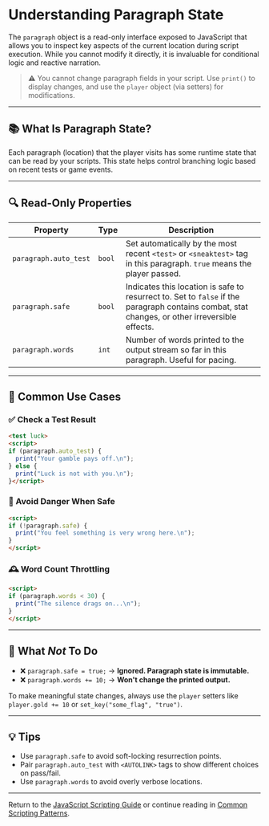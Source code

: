# Understanding Paragraph State

The `paragraph` object is a read-only interface exposed to JavaScript that allows you to inspect key aspects of the current location during script execution. While you cannot modify it directly, it is invaluable for conditional logic and reactive narration.

> ⚠️ You cannot change paragraph fields in your script. Use `print()` to display changes, and use the `player` object (via setters) for modifications.

---

## 📚 What Is Paragraph State?

Each paragraph (location) that the player visits has some runtime state that can be read by your scripts. This state helps control branching logic based on recent tests or game events.

---

## 🔍 Read-Only Properties

| Property              | Type   | Description                                                                                                                                    |
| --------------------- | ------ | ---------------------------------------------------------------------------------------------------------------------------------------------- |
| `paragraph.auto_test` | `bool` | Set automatically by the most recent `<test>` or `<sneaktest>` tag in this paragraph. `true` means the player passed.                          |
| `paragraph.safe`      | `bool` | Indicates this location is safe to resurrect to. Set to `false` if the paragraph contains combat, stat changes, or other irreversible effects. |
| `paragraph.words`     | `int`  | Number of words printed to the output stream so far in this paragraph. Useful for pacing.                                                      |

---

## 🧠 Common Use Cases

### ✅ Check a Test Result

```html
<test luck>
<script>
if (paragraph.auto_test) {
  print("Your gamble pays off.\n");
} else {
  print("Luck is not with you.\n");
}</script>
```

### 🚫 Avoid Danger When Safe

```html
<script>
if (!paragraph.safe) {
  print("You feel something is very wrong here.\n");
}
</script>
```

### 🕰️ Word Count Throttling

```html
<script>
if (paragraph.words < 30) {
  print("The silence drags on...\n");
}
</script>
```

---

## 🚫 What *Not* To Do

- ❌ `paragraph.safe = true;` → **Ignored. Paragraph state is immutable.**
- ❌ `paragraph.words += 10;` → **Won't change the printed output.**

To make meaningful state changes, always use the `player` setters like `player.gold += 10` or `set_key("some_flag", "true")`.

---

## 💡 Tips

- Use `paragraph.safe` to avoid soft-locking resurrection points.
- Pair `paragraph.auto_test` with `<AUTOLINK>` tags to show different choices on pass/fail.
- Use `paragraph.words` to avoid overly verbose locations.

---

Return to the [JavaScript Scripting Guide](../javascript-scripting-guide.md) or continue reading in [Common Scripting Patterns](../common-scripting-patterns.md).

